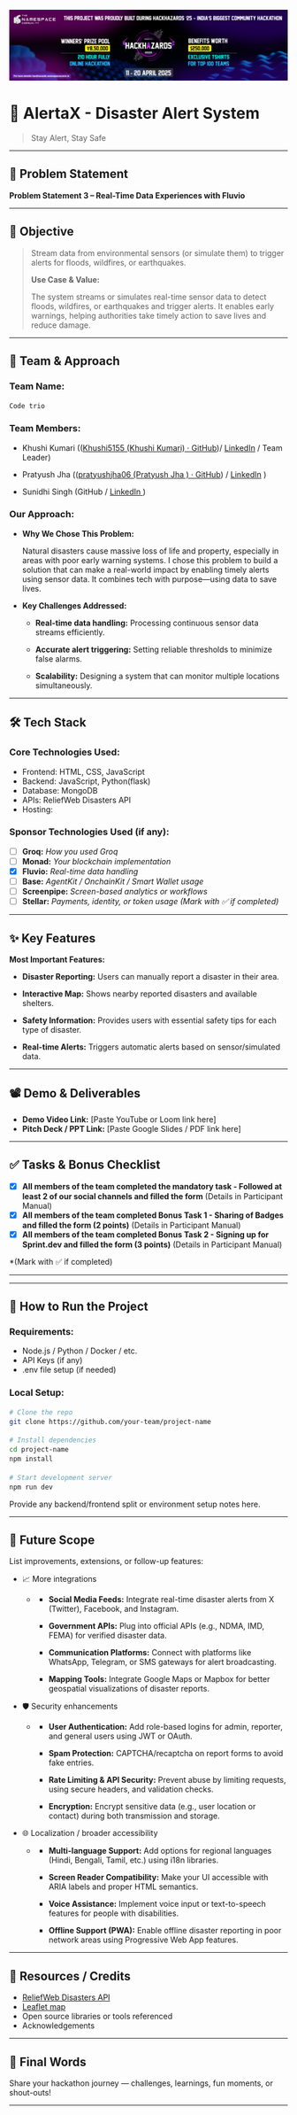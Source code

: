 ![github-submission-banner](/banner_readme.png)

# 🚀 AlertaX - Disaster Alert System

> Stay Alert, Stay Safe

---

## 📌 Problem Statement

**Problem Statement 3 – Real-Time Data Experiences with Fluvio**

---

## 🎯 Objective

> Stream data from environmental sensors (or simulate them) to trigger alerts for floods, wildfires, or earthquakes.
> 
> **Use Case & Value:**
> 
> The system streams or simulates real-time sensor data to detect floods, wildfires, or earthquakes and trigger alerts. It enables early warnings, helping authorities take timely action to save lives and reduce damage.

---

## 🧠 Team & Approach

### Team Name:

`Code trio`

### Team Members:

- Khushi Kumari (([Khushi5155 (Khushi Kumari) · GitHub](https://github.com/Khushi5155))/ [LinkedIn](https://www.linkedin.com/in/khushi-kumari-329370348/) / Team Leader)

- Pratyush Jha (([pratyushjha06 (Pratyush Jha ) · GitHub](https://github.com/pratyush</u>jha06)) / [LinkedIn](https://www.linkedin.com/in/pratyushjha06/) )  

- Sunidhi Singh (GitHub / [LinkedIn ](https://www.linkedin.com/in/sunidhi-singh-08021b344/))

### Our Approach:

- **Why We Chose This Problem:**
  
  Natural disasters cause massive loss of life and property, especially in areas with poor early warning systems. I chose this problem to build a solution that can make a real-world impact by enabling timely alerts using sensor data. It combines tech with purpose—using data to save lives. 

- **Key Challenges Addressed:**
  
  - **Real-time data handling:** Processing continuous sensor data streams efficiently.
  
  - **Accurate alert triggering:** Setting reliable thresholds to minimize false alarms.
  
  - **Scalability:** Designing a system that can monitor multiple locations simultaneously.

---

## 🛠️ Tech Stack

### Core Technologies Used:

- Frontend: HTML, CSS, JavaScript 
- Backend: JavaScript, Python(flask)
- Database: MongoDB
- APIs: ReliefWeb Disasters API 
- Hosting:

### Sponsor Technologies Used (if any):

- [ ] **Groq:** _How you used Groq_  
- [ ] **Monad:** _Your blockchain implementation_  
- [x] **Fluvio:** _Real-time data handling_  
- [ ] **Base:** _AgentKit / OnchainKit / Smart Wallet usage_  
- [ ] **Screenpipe:** _Screen-based analytics or workflows_  
- [ ] **Stellar:** _Payments, identity, or token usage_
  *(Mark with ✅ if completed)*

---

## ✨ Key Features

**Most Important Features:**

- **Disaster Reporting:** Users can manually report a disaster in their area.

- **Interactive Map:** Shows nearby reported disasters and available shelters.

- **Safety Information:** Provides users with essential safety tips for each type of disaster.

- **Real-time Alerts:** Triggers automatic alerts based on sensor/simulated data.

---

## 📽️ Demo & Deliverables

- **Demo Video Link:** [Paste YouTube or Loom link here]  
- **Pitch Deck / PPT Link:** [Paste Google Slides / PDF link here]  

---

## ✅ Tasks & Bonus Checklist

- [x] **All members of the team completed the mandatory task - Followed at least 2 of our social channels and filled the form** (Details in Participant Manual)  
- [x] **All members of the team completed Bonus Task 1 - Sharing of Badges and filled the form (2 points)**  (Details in Participant Manual)
- [x] **All members of the team completed Bonus Task 2 - Signing up for Sprint.dev and filled the form (3 points)**  (Details in Participant Manual)

*(Mark with ✅ if completed)

---

---
## 🧪 How to Run the Project

### Requirements:
- Node.js / Python / Docker / etc.
- API Keys (if any)
- .env file setup (if needed)

### Local Setup:
```bash
# Clone the repo
git clone https://github.com/your-team/project-name

# Install dependencies
cd project-name
npm install

# Start development server
npm run dev
```

Provide any backend/frontend split or environment setup notes here.

---

## 🧬 Future Scope

List improvements, extensions, or follow-up features:

- 📈 More integrations  
  - - **Social Media Feeds:** Integrate real-time disaster alerts from X (Twitter), Facebook, and Instagram.
    
    - **Government APIs:** Plug into official APIs (e.g., NDMA, IMD, FEMA) for verified disaster data.
    
    - **Communication Platforms:** Connect with platforms like WhatsApp, Telegram, or SMS gateways for alert broadcasting.
    
    - **Mapping Tools:** Integrate Google Maps or Mapbox for better geospatial visualizations of disaster reports.
- 🛡️ Security enhancements  
  - - **User Authentication:** Add role-based logins for admin, reporter, and general users using JWT or OAuth.
    
    - **Spam Protection:** CAPTCHA/recaptcha on report forms to avoid fake entries.
    
    - **Rate Limiting & API Security:** Prevent abuse by limiting requests, using secure headers, and validation checks.
    
    - **Encryption:** Encrypt sensitive data (e.g., user location or contact) during both transmission and storage.
- 🌐 Localization / broader accessibility  
  - - **Multi-language Support:** Add options for regional languages (Hindi, Bengali, Tamil, etc.) using i18n libraries.
    
    - **Screen Reader Compatibility:** Make your UI accessible with ARIA labels and proper HTML semantics.
    
    - **Voice Assistance:** Implement voice input or text-to-speech features for people with disabilities.
    
    - **Offline Support (PWA):** Enable offline disaster reporting in poor network areas using Progressive Web App features.

---

## 📎 Resources / Credits

- [ReliefWeb Disasters API](https://apidoc.reliefweb.int/) 
- [Leaflet map](https://leafletjs.com/)
- Open source libraries or tools referenced  
- Acknowledgements  

---

## 🏁 Final Words

Share your hackathon journey — challenges, learnings, fun moments, or shout-outs!

---
